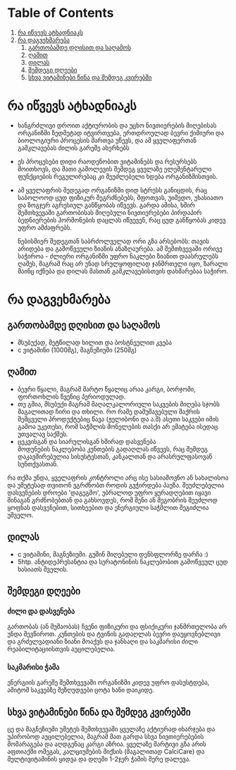 
# Table of Contents

1.  [რა იწვევს ატხადნიაკს](#org61a0fdc)
2.  [რა დაგვეხმარება](#org6711d63)
    1.  [გართობამდე დღისით და საღამოს](#orgc35cb1f)
    2.  [ღამით](#org68e537a)
    3.  [დილას](#org51da220)
    4.  [შემდეგი დღეები](#orge74513b)
    5.  [სხვა ვიტამინები წინა და შემდეგ კვირებში](#org2d0c718)



<a id="org61a0fdc"></a>

# რა იწვევს ატხადნიაკს

-   ხანგრძლივი დროით აქტიურობის და უცხო ნივთიერების მიღებისას ორგანიზმი ზედმეტად იტვირთვება, ერთდროულად ბევრი ქიმიური და ბიოლოგიური პროცესის მართვა უწევს, და ამ ყველაფერთან გამკლავებას ძილის გარეშე ახერხებს
-   ეს პროცესები დიდი რაოდენობით ვიტამინებს და რესურსებს მოითხოვს, და მათი გამოლევის შემდეგ ყველაზე ელემენტარული ფუნქციების რეგულირებაც კი შეუძლებელი ხდება ორგანიზმისთვის.
-   ამ ყველაფრის შედეგად ორგანიზმი დიდ სტრესს განიცდის, რაც საბოლოოდ ცუდ ფიზიკურ შეგრძნებებს, შფოთვას, უიმედო, უხასიათო და ზოგჯერ აგრესიულ განწყობას იწვევს. გარდა ამისა, ხშირ შემთხვევაში გართობისას მიღებული ნივთიერებები პირდაპირ ბედნიერების ჰორმონების დაცლას იწვევენ, რაც ცუდ განწყობას კიდევ უფრო ამძაფრებს.  
    
    ნებისმიერ შედეგთან საბრძოლველად ორი გზა არსებობს: თავის არიდება და გამოწვეული ზიანის ანაზღაურება. ამ შემთხვევაში ორივე საჭიროა - ძლიერი ორგანიზმი უფრო ნაკლები ზიანით დაასრულებს ღამეს, მაგრამ რაც არ უნად სრულყოფილად ჯანმრთელი იყო, ზარალი მაინც იქნება და დილას მასთან გამკლავებისთვის დახმარებაა საჭირო.


<a id="org6711d63"></a>

# რა დაგვეხმარება


<a id="orgc35cb1f"></a>

## გართობამდე დღისით და საღამოს

-   მსუბუქად, მეტწილად ხილით და ბოსტნეულით კვება
-   c ვიტამინი (1000მგ), მაგნეზიუმი (250მგ)


<a id="org68e537a"></a>

## ღამით

-   ბევრი წყალი, მაგრამ მარტო წყალიც არაა კარგი, ბორჯომი, ფორთოხლის წვენიც პერიოდულად.
-   თუ გშია, მსუბუქი მაგრამ მაღალკალორიული საკვების მიღება სჯობს  
    მაგალითად ჩირი და თხილი. რო რამე დამუშავებული შაქრის შემცველი პროდუქტებიც წავა (ჟელიბონი და ა.შ) ასეთი საკვები იმის გამოა უკეთესი, რომ  საჭმლის მონელების თასქი არ ემატება ისედაც უთვალავ საქმეს.
-   ცეკვისგან და სიარულისგან ხშირად დასვენება  
    მოდუნების ნაკლებობა კუნთების გადაღლას იწვევს, რაც შემდეგ დაკავშირებულია სისუსტესთან, კანკალთან და არასრულფასოვან სუნთქვასთან.

რა თქმა უნდა, ყველაფრის კონტროლი არც ისე სასიამოვნო ან სახალისოა და უმეტესად თვითონ ვგრძნობთ როდის გვჭირდება პაუზა. შეუძლებელია დასვენების დროები 'დაგეგმო', უბრალოდ უფრო ყურადღებით იყავი შინაგან გრძნობებთან და გახსოვდეს, რომ შენი ან მეგობრის შეუძლოდ ყოფნას დასვენებით, სითხეებით და ენერგიული საჭმლით შეგიძლია უშველო.  


<a id="org51da220"></a>

## დილას

-   c ვიტამინი, მაგნეზიუმი. გუშინ მიღებული დენსფლორზე დარჩა :)
-   5htp. ანტიდეპრესანტია და სერატონინის ნაკლებობით გამოწვეულ ცუდ ხასიათს შველის.


<a id="orge74513b"></a>

## შემდეგი დღეები


### ძილი და დასვენება

გართობას (ან მუშაობას) ჩვენი ფიზიკური და ფსიქიკური ჯანმრთელობა არ უნდა შევწიროთ. კუნთების და ტვინის გადაღლას ბევრი დაუყოვნებლივი და გრძელვადიანი ზიანი მოაქვს და ჯანსაღი და საკმარისი ძილი რეაბილიტაციისთვის აუცილებელია.  


### საკმარისი ჭამა

ენერგიის გარეშე შემთხვევაში ორგანიზმი კიდევ უფრო დასუსტდება, ამიტომ საკვებზე შეზღუდვები ცოტა ხანი დაიკიდე.  


<a id="org2d0c718"></a>

## სხვა ვიტამინები წინა და შემდეგ კვირებში

ცე და მაგნეზიუმი უმეტეს შემთხვევაში ყველაზე აქტიურად იხარჯება და უპირობოდ აუცილებელია, მაგრამ მათ გარდა სხვა ნივთიერებების მომარაგება და აღდგენაც კარგი აზრია. ყველაზე მარტივი გზა არის აფთიაქში ომეგას, კალციუმების მიქსის (მაგალითად CalciCare) და მულტივიტამინის ყიდვა და დღეში 1-2ჯერ ჭამის მერე დალევა.  

